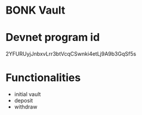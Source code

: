 # BONK Vault

# Devnet program id
2YFURUyjJnbxvLrr3btVcqCSwnki4etLj9A9b3GqSf5s

# Functionalities

* initial vault
* deposit
* withdraw 